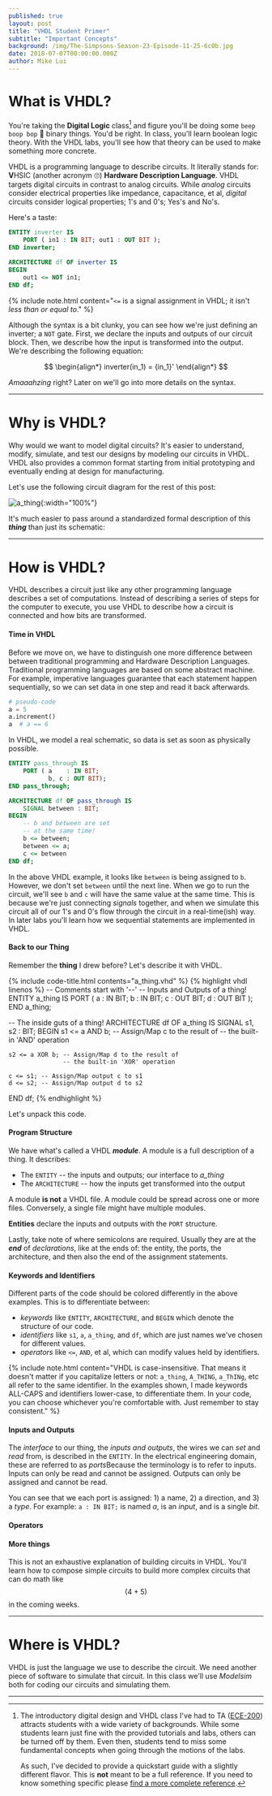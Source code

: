 ```yaml
---
published: true
layout: post
title: "VHDL Student Primer"
subtitle: "Important Concepts"
background: /img/The-Simpsons-Season-23-Episode-11-25-6c0b.jpg
date: 2018-07-07T00:00:00.000Z
author: Mike Lui
---
```


# What is VHDL?

You're taking the **Digital Logic** class[^1] and figure you'll be doing some `beep boop bop` 🤖 binary things.
You'd be right.
In class, you'll learn boolean logic theory.
With the VHDL labs, you'll see how that theory can be used to make something more concrete.

VHDL is a programming language to describe circuits.
It literally stands for: **V**HSIC (another acronym 🙄) **Hardware Description Language**.
VHDL targets digital circuits in contrast to analog circuits.
While *analog* circuits consider electrical properties like impedance, capacitance, et al,
*digital* circuits consider logical properties; 1's and 0's; Yes's and No's.

Here's a taste:

``` vhdl
ENTITY inverter IS
    PORT ( in1 : IN BIT; out1 : OUT BIT );
END inverter;

ARCHITECTURE df OF inverter IS
BEGIN
    out1 <= NOT in1;
END df;
```

{% include note.html content="`<=` is a signal assignment in VHDL; it isn't *less than or equal to*." %}

Although the syntax is a bit clunky, you can see how we're just defining an inverter; a `NOT` gate.
First, we declare the inputs and outputs of our circuit block.
Then, we describe how the input is transformed into the output.
We're describing the following equation:

$$
\begin{align*}
inverter(in_1) = {in_1}'
\end{align*}
$$

*Amaaahzing* right? Later on we'll go into more details on the syntax.

[^1]:
    The introductory digital design and VHDL class I've had to TA ([ECE-200][ece200]) attracts students
    with a wide variety of backgrounds.
    While some students learn just fine with the provided tutorials and labs,
    others can be turned off by them.
    Even then, students tend to miss some fundamental concepts when going through the
    motions of the labs.

    As such, I've decided to provide a quickstart guide with a slightly different flavor.
    This is **not** meant to be a full reference.
    If you need to know something specific please [find a more complete reference][searchvhdl].

[ece200]: http://catalog.drexel.edu/coursedescriptions/quarter/undergrad/ece/
[searchvhdl]: https://duckduckgo.com/?q=vhdl+reference

-----------

# Why is VHDL?

Why would we want to model digital circuits?
It's easier to understand, modify, simulate, and test our designs by modeling our circuits in VHDL.
VHDL also provides a common format starting from initial prototyping and eventually ending at design for manufacturing.

Let's use the following circuit diagram for the rest of this post:

![a_thing](/img/posts/a_thing.png){:width="100%"}

It's much easier to pass around a standardized formal description of this ***thing*** than just its schematic:

-----------

# How is VHDL?

VHDL describes a circuit just like any other programming language describes a set of computations.
Instead of describing a series of steps for the computer to execute,
you use VHDL to describe how a circuit is connected and how bits are transformed.


#### Time in VHDL
Before we move on, we have to distinguish one more difference between between traditional programming and Hardware Description Languages.
Traditional programming languages are based on some abstract machine.
For example, imperative languages guarantee that each statement happen sequentially,
so we can set data in one step and read it back afterwards.

``` python
# pseudo-code
a = 5
a.increment()
a  # a == 6
```

In VHDL, we model a real schematic, so data is set as soon as physically possible.


``` vhdl
ENTITY pass_through IS
    PORT ( a    : IN BIT; 
           b, c : OUT BIT);
END pass_through;

ARCHITECTURE df OF pass_through IS
    SIGNAL between : BIT;
BEGIN
    -- b and between are set
    -- at the same time!
    b <= between;
    between <= a;
    c <= between
END df;
```

In the above VHDL example, it looks like `between` is being assigned to `b`.
However, we don't set `between` until the next line.
When we go to run the circuit, we'll see `b` and `c` will have the same value at the same time.
This is because we're just connecting *signals* together, and when we simulate this circuit all of our
1's and 0's flow through the circuit in a real-time(ish) way.
In later labs you'll learn how we sequential statements are implemented in VHDL.

#### Back to our Thing

Remember the **thing** I drew before?
Let's describe it with VHDL.

{% include code-title.html contents="a_thing.vhd" %}
{% highlight vhdl linenos %}
-- Comments start with '--'
-- Inputs and Outputs of a thing!
ENTITY a_thing IS
    PORT ( a : IN BIT;
           b : IN BIT;
           c : OUT BIT;
           d : OUT BIT
         );
END a_thing;


-- The inside guts of a thing!
ARCHITECTURE df OF a_thing IS
    SIGNAL s1, s2 : BIT;
BEGIN
    s1 <= a AND b; -- Assign/Map c to the result of
                   -- the built-in 'AND' operation

    s2 <= a XOR b; -- Assign/Map d to the result of
                   -- the built-in 'XOR' operation

    c <= s1; -- Assign/Map output c to s1
    d <= s2; -- Assign/Map output d to s2
END df;
{% endhighlight %}

Let's unpack this code.

#### Program Structure

We have what's called a VHDL ***module***.
A module is a full description of a thing. 
It describes:
 - The `ENTITY` -- the inputs and outputs; our interface to *a_thing*
 - The `ARCHITECTURE` -- how the inputs get transformed into the output

A module **is not** a VHDL file.
A module could be spread across one or more files.
Conversely, a single file might have multiple modules.

**Entities** declare the inputs and outputs with the `PORT` structure.

Lastly, take note of where semicolons are required. Usually they are at the ***end*** of *declarations*,
like at the ends of: the entity, the ports, the architecture, and then also the end of the assignment statements.

#### Keywords and Identifiers

Different parts of the code should be colored differently in the above examples.
This is to differentiate between:
 - *keywords* like `ENTITY`, `ARCHITECTURE`, and `BEGIN` which denote the structure of our code.
 - *identifiers* like `s1`, `a`, `a_thing`, and `df`, which are just names we've chosen for different values.
 - *operators* like `<=`, `AND`, et al, which can modify values held by identifiers.

{% include note.html content="VHDL is case-insensitive.
That means it doesn't matter if you capitalize letters or not: `a_thing`, `A_THING`, `a_ThINg`, etc all refer to the same identifier.
In the examples shown, I made keywords ALL-CAPS and identifiers lower-case, to differentiate them.
In your code, you can choose whichever you're comfortable with.
Just remember to stay consistent."
%}


#### Inputs and Outputs

The *interface* to our thing, the *inputs and outputs*, the wires we can *set* and *read* from, is described in the `ENTITY`.
In the electrical engineering domain, these are referred to as *ports*Because the terminology is to refer to inputs.
Inputs can only be read and cannot be assigned. Outputs can only be assigned and cannot be read.

You can see that we each port is assigned: 1) a name, 2) a direction, and 3) a *type*.
For example: `a : IN BIT;` is named *a*, is an *input*, and is a single *bit*.

#### Operators



#### More things

This is not an exhaustive explanation of building circuits in VHDL.
You'll learn how to compose simple circuits to build more complex circuits that can do math like $$ (4+5) $$ in the coming weeks.

-----------

# Where is VHDL?

VHDL is just the language we use to describe the circuit.
We need another piece of software to simulate that circuit.
In this class we'll use *Modelsim* both for coding our circuits and simulating them.

-----------


